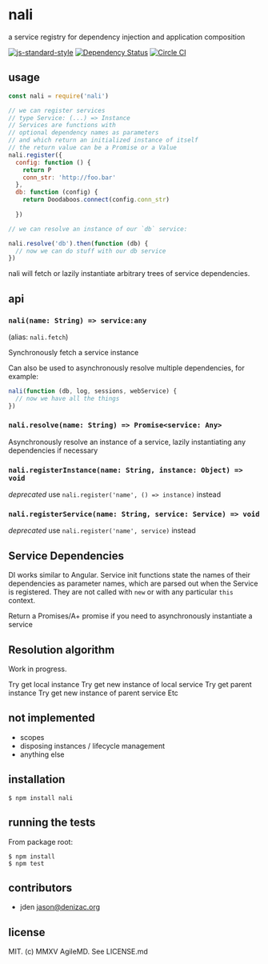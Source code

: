 # nali
a service registry for dependency injection and application composition


[![js-standard-style](https://cdn.rawgit.com/feross/standard/master/badge.svg)](https://github.com/feross/standard)
[![Dependency Status](https://david-dm.org/jden/nali.svg)](https://david-dm.org/jden/nali) 
[![Circle CI](https://circleci.com/gh/jden/nali.svg?style=svg)](https://circleci.com/gh/jden/nali)

## usage
```js
const nali = require('nali')

// we can register services
// type Service: (...) => Instance
// Services are functions with
// optional dependency names as parameters
// and which return an initialized instance of itself
// the return value can be a Promise or a Value
nali.register({
  config: function () {
    return P
    conn_str: 'http://foo.bar'
  },
  db: function (config) {
    return Doodaboos.connect(config.conn_str)
  
  })

// we can resolve an instance of our `db` service:

nali.resolve('db').then(function (db) {
  // now we can do stuff with our db service
})

```

nali will fetch or lazily instantiate arbitrary trees of service dependencies.

## api

### `nali(name: String) => service:any`
(alias: `nali.fetch`)

Synchronously fetch a service instance

Can also be used to asynchronously resolve multiple dependencies, for example:

```js
nali(function (db, log, sessions, webService) {
  // now we have all the things
})
```

### `nali.resolve(name: String) => Promise<service: Any>`
Asynchronously resolve an instance of a service, lazily instantiating any dependencies if necessary

### `nali.registerInstance(name: String, instance: Object) => void`

*deprecated* use `nali.register('name', () => instance)` instead


### `nali.registerService(name: String, service: Service) => void`
*deprecated* use `nali.register('name', service)` instead

## Service Dependencies

DI works similar to Angular. Service init functions state the names of their dependencies as parameter names, which are parsed out when the Service is registered. They are not called with `new` or with any particular `this` context.

Return a Promises/A+ promise if you need to asynchronously instantiate a service

## Resolution algorithm

Work in progress.

Try get local instance
Try get new instance of local service
Try get parent instance
Try get new instance of parent service
Etc

## not implemented

- scopes
- disposing instances / lifecycle management
- anything else


## installation

    $ npm install nali


## running the tests

From package root:

    $ npm install
    $ npm test


## contributors

- jden <jason@denizac.org>


## license

MIT. (c) MMXV AgileMD. See LICENSE.md
